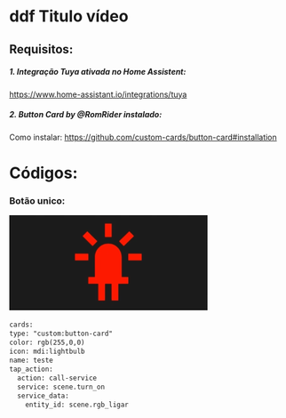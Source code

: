 # ddf Titulo vídeo

## Requisitos:
##### 1. Integração Tuya ativada no Home Assistent:
https://www.home-assistant.io/integrations/tuya
##### 2. Button Card by @RomRider instalado:
Como instalar: https://github.com/custom-cards/button-card#installation

# Códigos:
### Botão unico:

 ![Led Vermelho](https://raw.githubusercontent.com/kleber0a0m/links-youtube/main/o756cs3o.png)
```
cards:
type: "custom:button-card"
color: rgb(255,0,0)
icon: mdi:lightbulb
name: teste
tap_action:
  action: call-service
  service: scene.turn_on
  service_data:
    entity_id: scene.rgb_ligar
```
